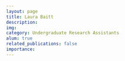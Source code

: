 ```yaml
---
layout: page
title: Laura Baitt
description:
img:
category: Undergraduate Research Assistants
alum: true
related_publications: false
importance:
---
```

